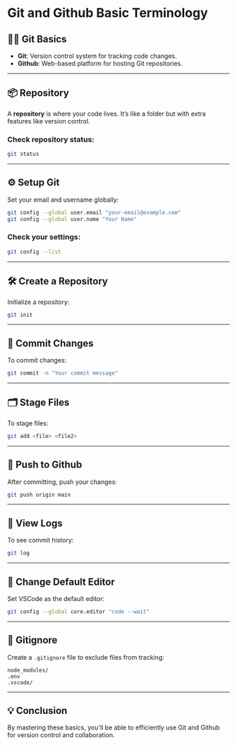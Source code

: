 # Git and Github Basic Terminology

## 🧑‍💻 Git Basics  
- **Git**: Version control system for tracking code changes.  
- **Github**: Web-based platform for hosting Git repositories.  

---

## 📦 Repository  
A **repository** is where your code lives. It’s like a folder but with extra features like version control.

### Check repository status:

```bash
git status
```

---

## ⚙️ Setup Git  
Set your email and username globally:

```bash
git config --global user.email "your-email@example.com"
git config --global user.name "Your Name"
```

### Check your settings:

```bash
git config --list
```

---

## 🛠️ Create a Repository

Initialize a repository:

```bash
git init
```

---

## 📝 Commit Changes

To commit changes:

```bash
git commit -m "Your commit message"
```

---

## 🗂️ Stage Files

To stage files:

```bash
git add <file> <file2>
```

---

## 🚀 Push to Github

After committing, push your changes:

```bash
git push origin main
```

---

## 📜 View Logs

To see commit history:

```bash
git log
```

---

## 🔧 Change Default Editor

Set VSCode as the default editor:

```bash
git config --global core.editor "code --wait"
```

---

## 🛑 Gitignore

Create a `.gitignore` file to exclude files from tracking:

```
node_modules/
.env
.vscode/
```

---

## 💡 Conclusion

By mastering these basics, you'll be able to efficiently use Git and Github for version control and collaboration.
